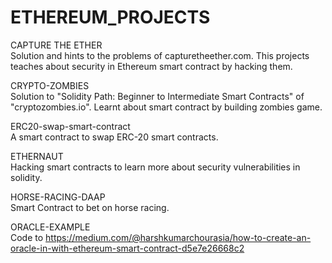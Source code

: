 # ETHEREUM_PROJECTS

CAPTURE THE ETHER<br />
Solution and hints to the problems of capturetheether.com. This projects teaches about security in Ethereum smart contract by hacking them.

CRYPTO-ZOMBIES <br />
Solution to "Solidity Path: Beginner to Intermediate Smart Contracts" of "cryptozombies.io". Learnt about smart contract by building zombies game.

ERC20-swap-smart-contract <br />
A smart contract to swap ERC-20 smart contracts.

ETHERNAUT<br />
Hacking smart contracts to learn more about security vulnerabilities in solidity.

HORSE-RACING-DAAP <br />
Smart Contract to bet on horse racing.

ORACLE-EXAMPLE <br />
Code to https://medium.com/@harshkumarchourasia/how-to-create-an-oracle-in-with-ethereum-smart-contract-d5e7e26668c2
